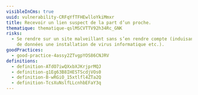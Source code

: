 ```yaml
---
visibleInCms: true
uuid: vulnerability-CRFqYfTFHEwlloYkiMmxr
title: Recevoir un lien suspect de la part d’un proche.
thematique: thematique-qslMSCVTTV92h34Rc_GNK
risks:
  - Se rendre sur un site malveillant sans s’en rendre compte (induisant un vol
    de données une installation de virus informatique etc.).
goodPractices:
  - good-practice-4assy2ZTvgpYOS86CNJRV
definitions:
  - definition-ATdO7iwQXxbXJKrjprMQJ
  - definition-g1Eg63B8IHESTScdjVOs0
  - definition-B-wRGiO_15xtlfl4ZTa2Q
  - definition-TcsXuNslfLLcnhbEFaY3q
---
```

